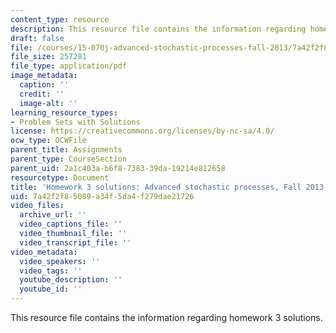 ```yaml
---
content_type: resource
description: This resource file contains the information regarding homework 3 solutions.
draft: false
file: /courses/15-070j-advanced-stochastic-processes-fall-2013/7a42f2f85089a34f5da4f279dae21726_MIT15_070JF13_Pset3_Sol.pdf
file_size: 257281
file_type: application/pdf
image_metadata:
  caption: ''
  credit: ''
  image-alt: ''
learning_resource_types:
- Problem Sets with Solutions
license: https://creativecommons.org/licenses/by-nc-sa/4.0/
ocw_type: OCWFile
parent_title: Assignments
parent_type: CourseSection
parent_uid: 2a1c403a-b6f8-7383-39da-19214e812658
resourcetype: Document
title: 'Homework 3 solutions: Advanced stochastic processes, Fall 2013'
uid: 7a42f2f8-5089-a34f-5da4-f279dae21726
video_files:
  archive_url: ''
  video_captions_file: ''
  video_thumbnail_file: ''
  video_transcript_file: ''
video_metadata:
  video_speakers: ''
  video_tags: ''
  youtube_description: ''
  youtube_id: ''
---
```

This resource file contains the information regarding homework 3 solutions.